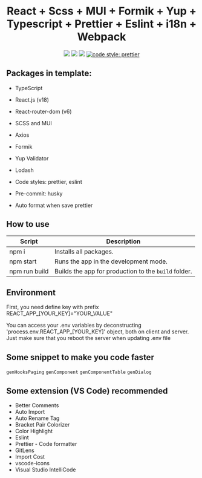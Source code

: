 <h1 align="center">React + Scss + MUI + Formik + Yup + Typescript + Prettier + Eslint + i18n + Webpack</h1>

<p align="center">
  <a href="https://reactjs.org/" target="_blank"><img src="https://img.shields.io/badge/React-v18.2.0-%238DD6F9.svg?logo=React"></a>
  <a href="https://github.com/donezombie" target="_blank"><img src="https://img.shields.io/badge/licence-MIT-green.svg" /></a>
  <a href="https://www.typescriptlang.org/" target="_blank"><img src="https://badgen.net/badge/Built%20With/TypeScript/blue" /></a>
  <a href="#badge"><img alt="code style: prettier" src="https://img.shields.io/badge/code_style-prettier-ff69b4.svg?style=flat-square"></a>
</p>

## Packages in template:

- TypeScript
- React.js (v18)
- React-router-dom (v6)
- SCSS and MUI

- Axios
- Formik
- Yup Validator
- Lodash

- Code styles: prettier, eslint
- Pre-commit: husky
- Auto format when save prettier

## How to use

| Script        | Description                                          |
| ------------- | ---------------------------------------------------- |
| npm i         | Installs all packages.                               |
| npm start     | Runs the app in the development mode.                |
| npm run build | Builds the app for production to the `build` folder. |

## Environment

First, you need define key with prefix REACT_APP\_[YOUR_KEY]="YOUR_VALUE"

You can access your .env variables by deconstructing 'process.env.REACT_APP\_[YOUR_KEY]' object, both on client and server.
Just make sure that you reboot the server when updating .env file

## Some snippet to make you code faster

`genHooksPaging`
`genComponent`
`genComponentTable`
`genDialog`

## Some extension (VS Code) recommended

- Better Comments
- Auto Import
- Auto Rename Tag
- Bracket Pair Colorizer
- Color Highlight
- Eslint
- Prettier - Code formatter
- GitLens
- Import Cost
- vscode-icons
- Visual Studio IntelliCode

